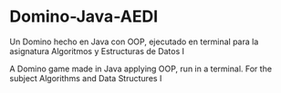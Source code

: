 # Domino-Java-AEDI
Un Domino hecho en Java con OOP, ejecutado en terminal para la asignatura Algoritmos y Estructuras de Datos I

A Domino game made in Java applying OOP, run in a terminal. For the subject Algorithms and Data Structures I

